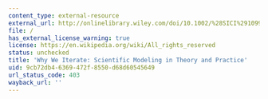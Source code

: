```yaml
---
content_type: external-resource
external_url: http://onlinelibrary.wiley.com/doi/10.1002/%28SICI%291099-1727%28199621%2912:1%3C1::AID-SDR93%3E3.0.CO;2-P/abstract
file: /
has_external_license_warning: true
license: https://en.wikipedia.org/wiki/All_rights_reserved
status: unchecked
title: 'Why We Iterate: Scientific Modeling in Theory and Practice'
uid: 9cb72db4-6369-472f-8550-d68d60545649
url_status_code: 403
wayback_url: ''
---
```

